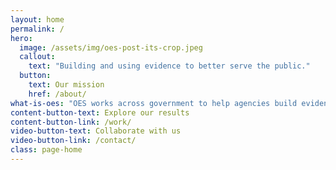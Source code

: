 ```yaml
---
layout: home
permalink: /
hero:
  image: /assets/img/oes-post-its-crop.jpeg
  callout:
    text: "Building and using evidence to better serve the public."
  button:
    text: Our mission
    href: /about/
what-is-oes: "OES works across government to help agencies build evidence (by applying behavioral insights to design program improvements and evaluating their impact) and use evidence (by enabling agencies to implement evidence-building activities on their own through training and developing resources on leading practices)"
content-button-text: Explore our results
content-button-link: /work/
video-button-text: Collaborate with us
video-button-link: /contact/
class: page-home
---
```


